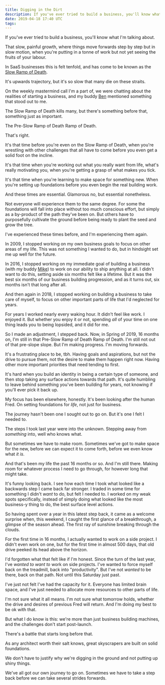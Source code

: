 ```yaml
---
title: Digging in the Dirt
description: If you've ever tried to build a business, you'll know what I'm talking about.
date: 2019-04-18 17:40 UTC
tags:
---
```


If you've ever tried to build a business, you'll know what I'm talking about.

That slow, painful growth, where things move forwards step by step but in slow
motion, when you're putting in a tonne of work but not yet seeing the fruits of
your labour.

In SaaS businesses this is felt tenfold, and has come to be known as the [Slow
Ramp of Death](https://baremetrics.com/blog/long-slow-saas-ramp-of-death).

It's upwards trajectory, but it's so slow that many die on these straits.

On the weekly mastermind call I'm a part of, we were chatting about the
realities of starting a business, and my buddy
[Ben](http://twitter.com/bendell) mentioned something that stood out to me.

The Slow Ramp of Death kills many, but there's something before that, something
just as important.

The Pre-Slow Ramp of Death Ramp of Death.

That's right.

It's that time before you're even on the Slow Ramp of Death, when you're
wrestling with other challenges that all have to come before you even get a
solid foot on the incline.

It's that time when you're working out what you really want from life, what's
really motivating you, when you're getting a grasp of what makes you tick.

It's that time when you're learning to make space for something new. When
you're setting up foundations before you even begin the real building work.

And these times are essential. Glamorous no, but essential nonetheless.

Not everyone will experience them to the same degree. For some the foundations
will fall into place without too much conscious effort, but simply as a
by-product of the path they've been on. But others have to purposefully
cultivate the ground before being ready to plant the seed and grow the tree.

I've experienced these times before, and I'm experiencing them again.

In 2009, I stopped working on my own business goals to focus on other areas of
my life. This was not something I wanted to do, but in hindsight set me up well
for the future.

In 2016, I stopped working on my immediate goal of building a business (with my
buddy [Mike](http://twitter.com/mikeaag)) to work on our ability to ship
anything at all. I didn't want to do this, setting aside six months felt like a
lifetime. But it was the best six months of our business building progression,
and as it turns out, six months isn't that long after all.

And then again in 2018, I stopped working on building a business to take care
of myself, to focus on other important parts of life that I'd neglected for
years.

For years I worked nearly every waking hour. It didn't feel like work. I
enjoyed it. But whether you enjoy it or not, spending _all_ of your time on one
thing leads you to being lopsided, and it did for me.

So I made an adjustment, I stepped back. Now, in Spring of 2019, 16 months on,
I'm still in that Pre-Slow Ramp of Death Ramp of Death. I'm still not out of
that pre-slope slope. But I'm making progress. I'm moving forwards.

It's a frustrating place to be, tbh. Having goals and aspirations, but not the
drive to pursue them, not the desire to make them happen right now. Having
other more important priorities that need tending to first.

It's hard when you build an identity in being a certain type of someone, and
then stop taking any surface actions towards that path. It's quite humbling to
leave behind something you've been building for years, not knowing if you'll
ever pick it back up.

My focus has been elsewhere, honestly. It's been looking after the human Fred.
On setting foundations for _life_, not just for business.

The journey hasn't been one I sought out to go on. But it's one I felt I needed
to.

The steps I took last year were into the unknown. Stepping away from
_something_ into, well who knows what.

But sometimes we have to make room. Sometimes we've got to make space for the
new, before we can expect it to come forth, before we even know what _it is_.

And that's been my life the past 16 months or so. And I'm still there. Making
room for whatever process I need to go through, for however long that might
take.

It's funny looking back. I see how each time I took what looked like a
backwards step I came back far stronger. I traded in some time for something I
didn't _want_ to do, but felt I needed to. I worked on my weak spots
specifically, instead of simply doing what looked like the most business-y
thing to do, the best surface level actions.

So having spent over a year in this latest step back, it came as a welcome
surprise when, this weekend, I caught the first glance of a breakthrough, a
glimpse of the season ahead. The first ray of sunshine breaking through the
clouds.

For the first time in 16 months, I actually wanted to work on a side project. I
didn't even work on one, but for the first time in almost 500 days, that old
drive peeked its head above the horizon.

I'd forgotten what that felt like if I'm honest. Since the turn of the last
year, I've _wanted to want to_ work on side projects. I've wanted to force
myself back on the treadmill, back into "productivity". But I've not _wanted_
to be there, back on that path. Not until this Saturday just past.

I've just not felt I've had the capacity for it. Everyone has limited brain
space, and I've just needed to allocate more resources to other parts of life.

I'm not sure what it all means. I'm not sure what tomorrow holds, whether the
drive and desires of previous Fred will return. And I'm doing my best to be ok
with that.

But what I do know is this: we're more than just business building machines,
and the challenges don't start post-launch.

There's a battle that starts long before that.

As any architect worth their salt knows, great skyscrapers are built on solid
foundations.

We don't have to justify why we're digging in the ground and not putting up
shiny things.

We've all got our own journey to go on. Sometimes we have to take a step back
before we can take several strides forwards.
